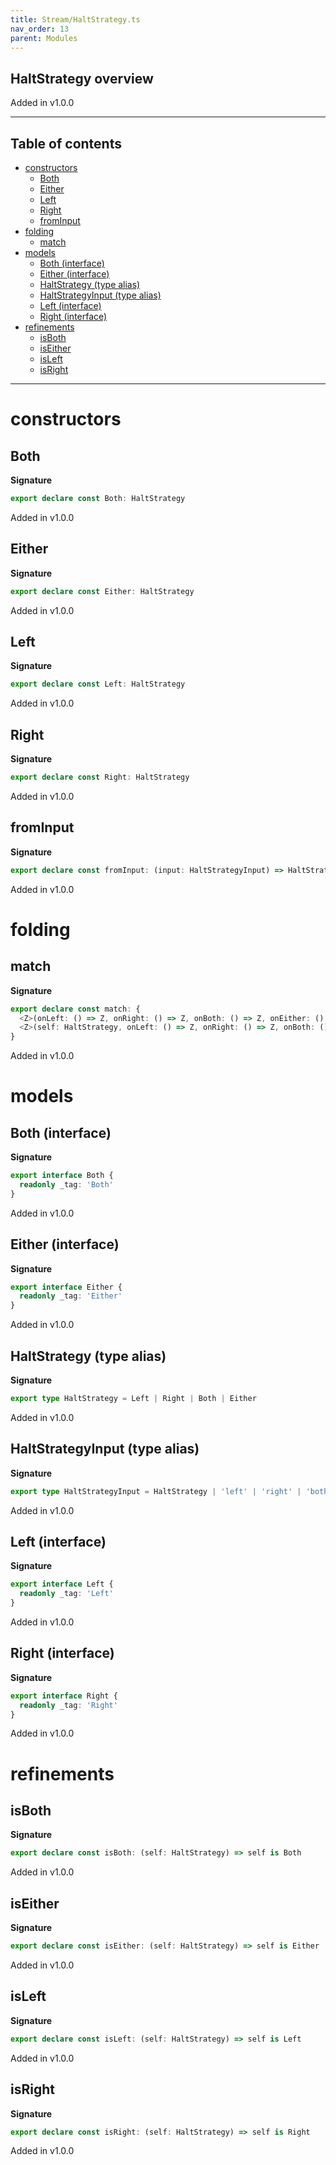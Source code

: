 ```yaml
---
title: Stream/HaltStrategy.ts
nav_order: 13
parent: Modules
---
```


## HaltStrategy overview

Added in v1.0.0

---

<h2 class="text-delta">Table of contents</h2>

- [constructors](#constructors)
  - [Both](#both)
  - [Either](#either)
  - [Left](#left)
  - [Right](#right)
  - [fromInput](#frominput)
- [folding](#folding)
  - [match](#match)
- [models](#models)
  - [Both (interface)](#both-interface)
  - [Either (interface)](#either-interface)
  - [HaltStrategy (type alias)](#haltstrategy-type-alias)
  - [HaltStrategyInput (type alias)](#haltstrategyinput-type-alias)
  - [Left (interface)](#left-interface)
  - [Right (interface)](#right-interface)
- [refinements](#refinements)
  - [isBoth](#isboth)
  - [isEither](#iseither)
  - [isLeft](#isleft)
  - [isRight](#isright)

---

# constructors

## Both

**Signature**

```ts
export declare const Both: HaltStrategy
```

Added in v1.0.0

## Either

**Signature**

```ts
export declare const Either: HaltStrategy
```

Added in v1.0.0

## Left

**Signature**

```ts
export declare const Left: HaltStrategy
```

Added in v1.0.0

## Right

**Signature**

```ts
export declare const Right: HaltStrategy
```

Added in v1.0.0

## fromInput

**Signature**

```ts
export declare const fromInput: (input: HaltStrategyInput) => HaltStrategy
```

Added in v1.0.0

# folding

## match

**Signature**

```ts
export declare const match: {
  <Z>(onLeft: () => Z, onRight: () => Z, onBoth: () => Z, onEither: () => Z): (self: HaltStrategy) => Z
  <Z>(self: HaltStrategy, onLeft: () => Z, onRight: () => Z, onBoth: () => Z, onEither: () => Z): Z
}
```

Added in v1.0.0

# models

## Both (interface)

**Signature**

```ts
export interface Both {
  readonly _tag: 'Both'
}
```

Added in v1.0.0

## Either (interface)

**Signature**

```ts
export interface Either {
  readonly _tag: 'Either'
}
```

Added in v1.0.0

## HaltStrategy (type alias)

**Signature**

```ts
export type HaltStrategy = Left | Right | Both | Either
```

Added in v1.0.0

## HaltStrategyInput (type alias)

**Signature**

```ts
export type HaltStrategyInput = HaltStrategy | 'left' | 'right' | 'both' | 'either'
```

Added in v1.0.0

## Left (interface)

**Signature**

```ts
export interface Left {
  readonly _tag: 'Left'
}
```

Added in v1.0.0

## Right (interface)

**Signature**

```ts
export interface Right {
  readonly _tag: 'Right'
}
```

Added in v1.0.0

# refinements

## isBoth

**Signature**

```ts
export declare const isBoth: (self: HaltStrategy) => self is Both
```

Added in v1.0.0

## isEither

**Signature**

```ts
export declare const isEither: (self: HaltStrategy) => self is Either
```

Added in v1.0.0

## isLeft

**Signature**

```ts
export declare const isLeft: (self: HaltStrategy) => self is Left
```

Added in v1.0.0

## isRight

**Signature**

```ts
export declare const isRight: (self: HaltStrategy) => self is Right
```

Added in v1.0.0
